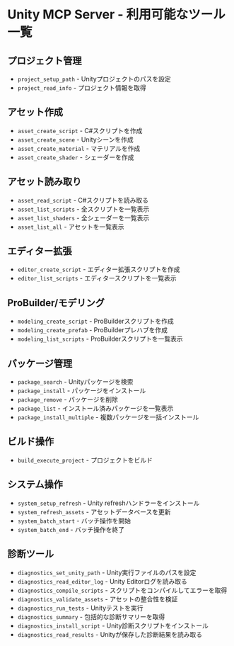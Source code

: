 # Unity MCP Server - 利用可能なツール一覧

## プロジェクト管理
- `project_setup_path` - Unityプロジェクトのパスを設定
- `project_read_info` - プロジェクト情報を取得

## アセット作成
- `asset_create_script` - C#スクリプトを作成
- `asset_create_scene` - Unityシーンを作成
- `asset_create_material` - マテリアルを作成
- `asset_create_shader` - シェーダーを作成

## アセット読み取り
- `asset_read_script` - C#スクリプトを読み取る
- `asset_list_scripts` - 全スクリプトを一覧表示
- `asset_list_shaders` - 全シェーダーを一覧表示
- `asset_list_all` - アセットを一覧表示

## エディター拡張
- `editor_create_script` - エディター拡張スクリプトを作成
- `editor_list_scripts` - エディタースクリプトを一覧表示

## ProBuilder/モデリング
- `modeling_create_script` - ProBuilderスクリプトを作成
- `modeling_create_prefab` - ProBuilderプレハブを作成
- `modeling_list_scripts` - ProBuilderスクリプトを一覧表示

## パッケージ管理
- `package_search` - Unityパッケージを検索
- `package_install` - パッケージをインストール
- `package_remove` - パッケージを削除
- `package_list` - インストール済みパッケージを一覧表示
- `package_install_multiple` - 複数パッケージを一括インストール

## ビルド操作
- `build_execute_project` - プロジェクトをビルド

## システム操作
- `system_setup_refresh` - Unity refreshハンドラーをインストール
- `system_refresh_assets` - アセットデータベースを更新
- `system_batch_start` - バッチ操作を開始
- `system_batch_end` - バッチ操作を終了

## 診断ツール
- `diagnostics_set_unity_path` - Unity実行ファイルのパスを設定
- `diagnostics_read_editor_log` - Unity Editorログを読み取る
- `diagnostics_compile_scripts` - スクリプトをコンパイルしてエラーを取得
- `diagnostics_validate_assets` - アセットの整合性を検証
- `diagnostics_run_tests` - Unityテストを実行
- `diagnostics_summary` - 包括的な診断サマリーを取得
- `diagnostics_install_script` - Unity診断スクリプトをインストール
- `diagnostics_read_results` - Unityが保存した診断結果を読み取る